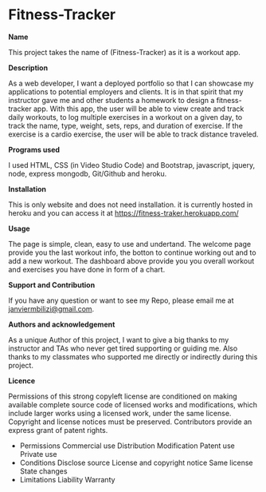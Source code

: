# Fitness-Tracker

<strong>Name</strong>

This project takes the name of (Fitness-Tracker) as it is a workout app.

<strong>Description </strong>

As a web developer, I want a deployed portfolio so that I can showcase my applications to potential employers and clients. It is in that spirit that my instructor gave me and other students a homework to design a fitness-tracker app. With this app, the user will be able to view create and track daily workouts, to log multiple exercises in a workout on a given day, to track the name, type, weight, sets, reps, and duration of exercise. If the exercise is a cardio exercise, the user will be able to track distance traveled.

<strong>Programs used</strong>

I used HTML, CSS (in Video Studio Code) and Bootstrap, javascript, jquery, node, express mongodb, Git/Github and heroku.

<strong>Installation </strong>

This is only website and does not need installation. it is currently hosted in heroku and you can access it at https://fitness-traker.herokuapp.com/

<strong>Usage</strong>

The page is simple, clean, easy to use and undertand. The welcome page provide you the last workout info, the botton to continue working out and to add a new workout. The dashboard above provide you you overall workout and exercises you have done in form of a chart.

<strong>Support and Contribution</strong>

If you have any question or want to see my Repo, please email me at janviermbilizi@gmail.com.

<strong>Authors and acknowledgement</strong>

As a unique Author of this project, I want to give a big thanks to my instructor and TAs who never get tired supporting or guiding me. Also thanks to my classmates who supported me directly or indirectly during this project.

<strong>Licence</strong>

Permissions of this strong copyleft license are conditioned on making available complete source code of licensed works and modifications, which include larger works using a licensed work, under the same license. Copyright and license notices must be preserved. Contributors provide an express grant of patent rights.

- Permissions Commercial use Distribution Modification Patent use Private use
- Conditions Disclose source License and copyright notice Same license State changes
- Limitations Liability Warranty
